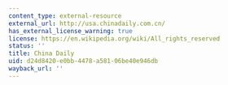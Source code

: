 ```yaml
---
content_type: external-resource
external_url: http://usa.chinadaily.com.cn/
has_external_license_warning: true
license: https://en.wikipedia.org/wiki/All_rights_reserved
status: ''
title: China Daily
uid: d24d8420-e0bb-4478-a581-06be40e946db
wayback_url: ''
---
```

